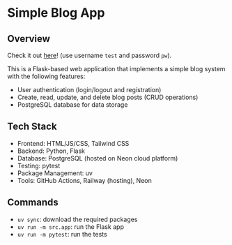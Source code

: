 # Simple Blog App

## Overview
Check it out [here](https://simple-blog-app-production.up.railway.app/)!
(use username `test` and password `pw`).

This is a Flask-based web application that implements a simple blog system with the following features:

- User authentication (login/logout and registration)
- Create, read, update, and delete blog posts (CRUD operations)
- PostgreSQL database for data storage

## Tech Stack
- Frontend: HTML/JS/CSS, Tailwind CSS
- Backend: Python, Flask
- Database: PostgreSQL (hosted on Neon cloud platform)
- Testing: pytest
- Package Management: uv
- Tools: GitHub Actions, Railway (hosting), Neon

## Commands
- `uv sync`: download the required packages
- `uv run -m src.app`: run the Flask app
- `uv run -m pytest`: run the tests